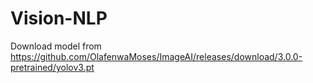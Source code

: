 # Vision-NLP

Download model from https://github.com/OlafenwaMoses/ImageAI/releases/download/3.0.0-pretrained/yolov3.pt
